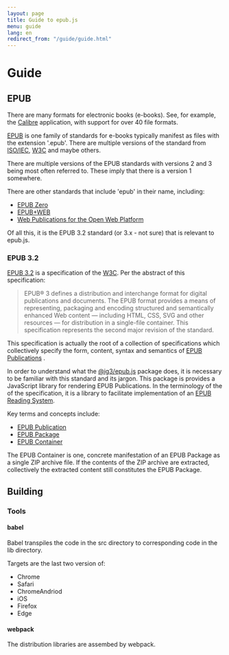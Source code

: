 ```yaml
---
layout: page
title: Guide to epub.js
menu: guide
lang: en
redirect_from: "/guide/guide.html"
---
```


# Guide

## EPUB

There are many formats for electronic books (e-books). See, for example,
the [Calibre](https://calibre-ebook.com/) application, with support for
over 40 file formats.

[EPUB](https://en.wikipedia.org/wiki/EPUB) is one family of standards for
e-books typically manifest as files with the extension '.epub'. There are
multiple versions of the standard from
[ISO/IEC](https://www.iso.org/standard/53255.html),
[W3C](https://www.w3.org/publishing/epub/epub-spec.html)
and maybe others.

There are multiple versions of the EPUB standards with versions 2 and 3
being most often referred to. These imply that there is a version 1
somewhere. 

There are other standards that include 'epub' in their name, including:

 * [EPUB Zero](https://dauwhe.github.io/epub-zero/)
 * [EPUB+WEB](https://w3c.github.io/epubweb/)
 * [Web Publications for the Open Web Platform](https://w3c.github.io/dpub-pwp/)

Of all this, it is the EPUB 3.2 standard (or 3.x - not sure) that is
relevant to epub.js.


### EPUB 3.2

[EPUB 3.2](https://www.w3.org/publishing/epub/epub-spec.html) is a
specification of the [W3C](https://www.w3.org/). Per the abstract of this
specification:

> EPUB® 3 defines a distribution and interchange format for digital publications and documents. The EPUB format provides a means of representing, packaging and encoding structured and semantically enhanced Web content — including HTML, CSS, SVG and other resources — for distribution in a single-file container. This specification represents the second major revision of the standard.

This specification is actually the root of a collection of specifications
which collectively specify the form, content, syntax and semantics of 
[EPUB Publications](https://www.w3.org/publishing/epub/epub-spec.html#dfn-epub-publication)
.

In order to understand what the
[@ig3/epub.js](https://github.com/ig3/epub.js) package does, it is
necessary to be familiar with this standard and its jargon. This package is
provides a JavaScript library for rendering EPUB Publications. In the
terminology of the of the specification, it is a library to facilitate
implementation of an
[EPUB Reading System](https://www.w3.org/publishing/epub/epub-spec.html#dfn-epub-reading-system).

Key terms and concepts include:

 * [EPUB Publication](https://www.w3.org/publishing/epub/epub-spec.html#dfn-epub-publication)
 * [EPUB Package](https://www.w3.org/publishing/epub/epub-spec.html#dfn-epub-package)
 * [EPUB Container](https://www.w3.org/publishing/epub/epub-spec.html#dfn-epub-container)

The EPUB Container is one, concrete manifestation of an EPUB Package as a
single ZIP archive file. If the contents of the ZIP archive are extracted,
collectively the extracted content still constitutes the EPUB Package.

## Building

### Tools

#### babel

Babel transpiles the code in the src directory to corresponding code in the
lib directory.

Targets are the last two version of:

 * Chrome
 * Safari
 * ChromeAndriod
 * iOS
 * Firefox
 * Edge

#### webpack

The distribution libraries are assembed by webpack.
